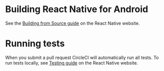 # Building React Native for Android

See the [Building from Source guide](https://reactnative.dev/contributing/how-to-build-from-source#prerequisites) on the React Native website.

# Running tests

When you submit a pull request CircleCI will automatically run all tests.
To run tests locally, see [Testing guide](https://reactnative.dev/contributing/how-to-run-and-write-tests) on the React Native website.
